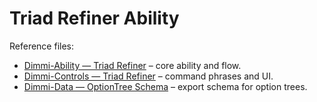 # Triad Refiner Ability

Reference files:

- [Dimmi-Ability — Triad Refiner](Dimmi-Ability%E2%80%94Triad%20Refiner.txt) – core ability and flow.
- [Dimmi-Controls — Triad Refiner](Dimmi-Controls%E2%80%94Triad%20Refiner.txt) – command phrases and UI.
- [Dimmi-Data — OptionTree Schema](Dimmi-Data%E2%80%94OptionTree%20Schema.txt) – export schema for option trees.

